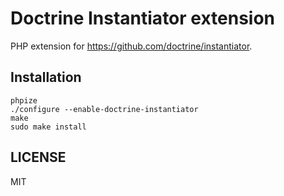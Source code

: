 Doctrine Instantiator extension
===============================

PHP extension for https://github.com/doctrine/instantiator.


Installation
------------

```
phpize
./configure --enable-doctrine-instantiator
make
sudo make install
```


LICENSE
-------
MIT
